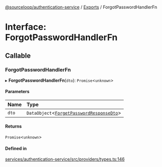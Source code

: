 [@sourceloop/authentication-service](../README.md) / [Exports](../modules.md) / ForgotPasswordHandlerFn

# Interface: ForgotPasswordHandlerFn

## Callable

### ForgotPasswordHandlerFn

▸ **ForgotPasswordHandlerFn**(`dto`): `Promise`<`unknown`\>

#### Parameters

| Name | Type |
| :------ | :------ |
| `dto` | `DataObject`<[`ForgetPasswordResponseDto`](../classes/ForgetPasswordResponseDto.md)\> |

#### Returns

`Promise`<`unknown`\>

#### Defined in

[services/authentication-service/src/providers/types.ts:146](https://github.com/codeweb05/repo1/blob/ea19add/services/authentication-service/src/providers/types.ts#L146)
